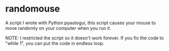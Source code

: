 # randomouse
A script I wrote with Python pyautogui, this script causes your mouse to move randomly on your computer when you run it.

NOTE:
  I restricted the script so it doesn't work forever. If you fix the code to "while 1", you can put the code in endless loop.

